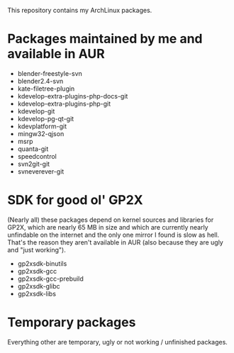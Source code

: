 This repository contains my ArchLinux packages.

Packages maintained by me and available in AUR
==============================================

 * blender-freestyle-svn
 * blender2.4-svn
 * kate-filetree-plugin
 * kdevelop-extra-plugins-php-docs-git
 * kdevelop-extra-plugins-php-git
 * kdevelop-git
 * kdevelop-pg-qt-git
 * kdevplatform-git
 * mingw32-qjson
 * msrp
 * quanta-git
 * speedcontrol
 * svn2git-git
 * svneverever-git

SDK for good ol' GP2X
=====================

(Nearly all) these packages depend on kernel sources and libraries for GP2X,
which are nearly 65 MB in size and which are currently nearly unfindable on the
internet and the only one mirror I found is slow as hell. That's the reason
they aren't available in AUR (also because they are ugly and "just working").

 * gp2xsdk-binutils
 * gp2xsdk-gcc
 * gp2xsdk-gcc-prebuild
 * gp2xsdk-glibc
 * gp2xsdk-libs

Temporary packages
==================

Everything other are temporary, ugly or not working / unfinished packages.
